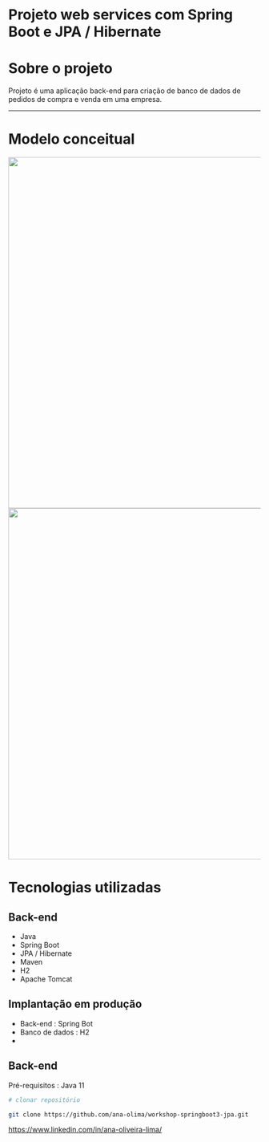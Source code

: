 # Projeto web services com Spring Boot e JPA / Hibernate 

# Sobre o projeto 

Projeto é uma aplicação back-end para criação de banco de dados de pedidos de compra e venda em uma empresa.

______________________________________________
# Modelo conceitual
<div align="center">
<img src="https://github.com/ana-olima/workshop-springboot3-jpa/assets/116220389/ad3a1294-736d-4f5f-8673-b954d4d46351.png" width="700px" />
</div>

<div align="center">
<img src="https://github.com/ana-olima/workshop-springboot3-jpa/assets/116220389/d79b233d-7997-4458-98aa-85f3bef267d7.png" width="700px" />
</div>


# Tecnologias utilizadas
## Back-end
- Java
- Spring Boot
- JPA / Hibernate
- Maven 
- H2
- Apache Tomcat


## Implantação em produção
- Back-end : Spring Bot
- Banco de dados : H2
- 
## Back-end
Pré-requisitos : Java 11

 ```bash
 # clonar repositório 
 
 git clone https://github.com/ana-olima/workshop-springboot3-jpa.git

```
https://www.linkedin.com/in/ana-oliveira-lima/
